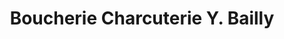 ---
title: "Boucherie Charcuterie Y. Bailly"
url: /lamarche-sur-saone/boucherie-charcuterie-y-bailly/
shop: Metzgerei
---